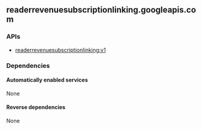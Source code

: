 ## readerrevenuesubscriptionlinking.googleapis.com

### APIs

* [ readerrevenuesubscriptionlinking:v1 ]( https://readerrevenuesubscriptionlinking.googleapis.com/$discovery/rest?version=v1 )

### Dependencies

#### Automatically enabled services

None

#### Reverse dependencies

None

